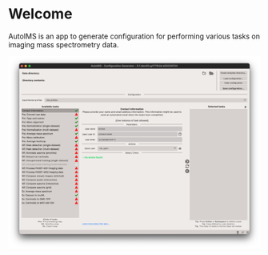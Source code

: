 # Welcome

AutoIMS is an app to generate configuration for performing various tasks on imaging mass spectrometry data.

![App](assets/app.png)